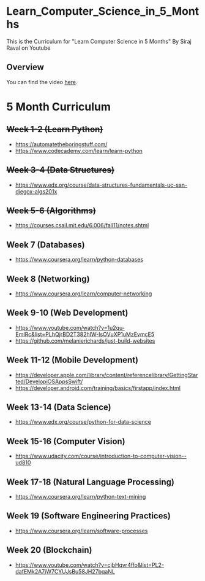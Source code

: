 # Learn_Computer_Science_in_5_Months
This is the Curriculum for "Learn Computer Science in 5 Months" By Siraj Raval on Youtube

## Overview

You can find the video [here](https://youtu.be/-OvRVlqKebI).

# 5 Month Curriculum

## <del>Week 1-2 (Learn Python)</del>
- https://automatetheboringstuff.com/
- https://www.codecademy.com/learn/learn-python

## <del>Week 3-4 (Data Structures)</del>
- https://www.edx.org/course/data-structures-fundamentals-uc-san-diegox-algs201x  

## <del>Week 5-6 (Algorithms)</del>
- https://courses.csail.mit.edu/6.006/fall11/notes.shtml

## Week 7 (Databases)
- https://www.coursera.org/learn/python-databases

## Week 8 (Networking)
-  https://www.coursera.org/learn/computer-networking

## Week 9-10 (Web Development)
- https://www.youtube.com/watch?v=1u2qu-EmIRc&list=PLhQjrBD2T382hIW-IsOVuXP1uMzEvmcE5
- https://github.com/melanierichards/just-build-websites

## Week 11-12 (Mobile Development)
- https://developer.apple.com/library/content/referencelibrary/GettingStarted/DevelopiOSAppsSwift/
- https://developer.android.com/training/basics/firstapp/index.html

## Week 13-14 (Data Science)
- https://www.edx.org/course/python-for-data-science

## Week 15-16 (Computer Vision)
- https://www.udacity.com/course/introduction-to-computer-vision--ud810

## Week 17-18 (Natural Language Processing)
- https://www.coursera.org/learn/python-text-mining

## Week 19 (Software Engineering Practices)
- https://www.coursera.org/learn/software-processes

## Week 20 (Blockchain)
- https://www.youtube.com/watch?v=cjbHqvr4ffo&list=PL2-dafEMk2A7jW7CYUJsBu58JH27bqaNL
